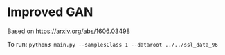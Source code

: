 # Improved GAN

Based on https://arxiv.org/abs/1606.03498

To run:
`python3 main.py --samplesClass 1 --dataroot ../../ssl_data_96`